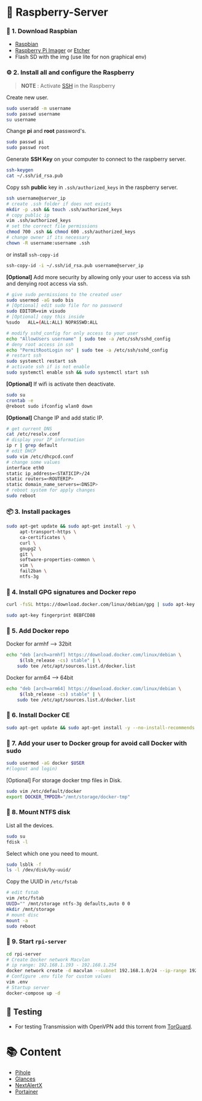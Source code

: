 # 🚀 Raspberry-Server

### 🐧 1. Download Raspbian 

   * [Raspbian](https://www.raspberrypi.org/downloads/raspberry-pi-os/)
   * [Raspberry Pi Imager](https://www.raspberrypi.com/software/) or [Etcher](https://etcher.io/)
   * Flash SD with the img (use lite for non graphical env)
  
### ⚙️ 2. Install all and configure the Raspberry

> __NOTE__ : Activate [SSH](https://www.raspberrypi.org/documentation/remote-access/ssh/) in the Raspberry

Create new user.
```bash
sudo useradd -m username
sudo passwd username
su username
```

Change **pi** and **root** password's.

```bash
sudo passwd pi
sudo passwd root
```

Generate **SSH Key** on your computer to connect to the raspberry server.

```bash
ssh-keygen
cat ~/.ssh/id_rsa.pub
```

Copy ssh **public** key in `.ssh/authorized_keys` in the raspberry server.

```bash
ssh username@server_ip
# create .ssh folder if does not exists
mkdir -p .ssh && touch .ssh/authorized_keys
# copy public ip
vim .ssh/authorized_keys
# set the correct file permissions
chmod 700 .ssh && chmod 600 .ssh/authorized_keys
# change owner if its necessary
chown -R username:username .ssh
```

or install `ssh-copy-id`

```bash
ssh-copy-id -i ~/.ssh/id_rsa.pub username@server_ip
```

**[Optional]** Add more security by allowing only your user to access via ssh and denying root access via ssh.

```bash
# give sudo permissions to the created user
sudo usermod -aG sudo bis
# [Optional] edit sudo file for no password
sudo EDITOR=vim visudo
# [Optional] copy this inside 
%sudo   ALL=(ALL:ALL) NOPASSWD:ALL
```

```bash
# modify sshd_config for only access to your user
echo "AllowUsers username" | sudo tee -a /etc/ssh/sshd_config
# deny root access in ssh
echo "PermitRootLogin no" | sudo tee -a /etc/ssh/sshd_config
# restart ssh
sudo systemctl restart ssh
# activate ssh if is not enable
sudo systemctl enable ssh && sudo systemctl start ssh 
```

**[Optional]** If wifi is activate then deactivate.

```bash
sudo su
crontab -e
@reboot sudo ifconfig wlan0 down
```

**[Optional]** Change IP and add static IP.

```bash
# get current DNS
cat /etc/resolv.conf
# display your IP information
ip r | grep default
# edit DHCP  
sudo vim /etc/dhcpcd.conf
# change some values
interface eth0
static ip_address=<STATICIP>/24
static routers=<ROUTERIP>
static domain_name_servers=<DNSIP>
# reboot system for apply changes
sudo reboot
```

### 📦 3. Install packages

```bash
sudo apt-get update && sudo apt-get install -y \
     apt-transport-https \
     ca-certificates \
     curl \
     gnupg2 \
     git \
     software-properties-common \
     vim \
     fail2ban \
     ntfs-3g
```

### 🔐 4. Install GPG signatures and Docker repo

```bash
curl -fsSL https://download.docker.com/linux/debian/gpg | sudo apt-key add -
```

```bash
sudo apt-key fingerprint 0EBFCD88
```

### 🐋 5. Add Docker repo

Docker for armhf --> 32bit

```bash
echo "deb [arch=armhf] https://download.docker.com/linux/debian \
     $(lsb_release -cs) stable" | \
    sudo tee /etc/apt/sources.list.d/docker.list
```

Docker for arm64 --> 64bit

```bash
echo "deb [arch=arm64] https://download.docker.com/linux/debian \
     $(lsb_release -cs) stable" | \
    sudo tee /etc/apt/sources.list.d/docker.list
```

### 🐋 6. Install Docker CE

```bash
sudo apt-get update && sudo apt-get install -y --no-install-recommends docker-ce docker-compose
```

### 👥 7. Add your user to Docker group for avoid call Docker with sudo

```bash
sudo usermod -aG docker $USER
#(logout and login)
```

[Optional] For storage docker tmp files in Disk.

```bash
sudo vim /etc/default/docker
export DOCKER_TMPDIR="/mnt/storage/docker-tmp"
```

### 💾 8. Mount NTFS disk

List all the devices.

```bash
sudo su
fdisk -l
```

Select which one you need to mount.

```bash
sudo lsblk -f
ls -l /dev/disk/by-uuid/
```

Copy the UUID in `/etc/fstab`

```bash
# edit fstab
vim /etc/fstab
UUID="" /mnt/storage ntfs-3g defaults,auto 0 0
mkdir /mnt/storage
# mount disc
mount -a
sudo reboot
```

### 🚀 9. Start `rpi-server`

```bash
cd rpi-server
# Create Docker network Macvlan
# ip range: 192.168.1.193 - 192.168.1.254
docker network create -d macvlan --subnet 192.168.1.0/24 --ip-range 192.168.1.192/26 --gateway 192.168.1.1 -o parent=eth0 rpi-lan
# Configure .env file for custom values
vim .env
# Startup server
docker-compose up -d
```

## 🧪 Testing

- For testing Transmission with OpenVPN add this torrent from [TorGuard](https://torguard.net/checkmytorrentipaddress.php?hash=f1f5bda133bdbb4743773cc8548cbaee1fbff88a).

# 📚 Content

 * [Pihole](https://github.com/pi-hole/docker-pi-hole)
 * [Glances](https://github.com/nicolargo/glances)
 * [NextAlertX](https://github.com/jokob-sk/NetAlertX)
 * [Portainer](https://github.com/portainer/portainer)